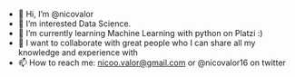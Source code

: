 - 👋 Hi, I’m @nicovalor
- 👀 I’m interested Data Science.
- 🌱 I’m currently learning Machine Learning with python on Platzi :)
- 💞️ I want to collaborate with great people who I can share all my knowledge and experience with
- 📫 How to reach me: nicoo.valor@gmail.com or @nicovalor16 on twitter

<!---
nicovalor/nicovalor is a ✨ special ✨ repository because its `README.md` (this file) appears on your GitHub profile.
You can click the Preview link to take a look at your changes.
--->
